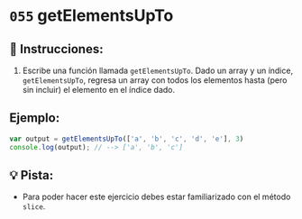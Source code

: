 # `055` getElementsUpTo

## 📝 Instrucciones:

1. Escribe una función llamada `getElementsUpTo`. Dado un array y un índice, `getElementsUpTo`, regresa un array con todos los elementos hasta (pero sin incluir) el elemento en el índice dado.

## Ejemplo:

```Javascript
var output = getElementsUpTo(['a', 'b', 'c', 'd', 'e'], 3) 
console.log(output); // --> ['a', 'b', 'c']
```
## 💡 Pista:

+ Para poder hacer este ejercicio debes estar familiarizado con el método `slice`.